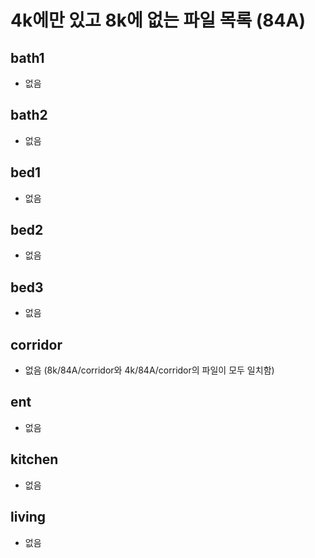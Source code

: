 # 4k에만 있고 8k에 없는 파일 목록 (84A)

## bath1

- 없음

## bath2

- 없음

## bed1

- 없음

## bed2

- 없음

## bed3

- 없음

## corridor

- 없음 (8k/84A/corridor와 4k/84A/corridor의 파일이 모두 일치함)

## ent

- 없음

## kitchen

- 없음

## living

- 없음

